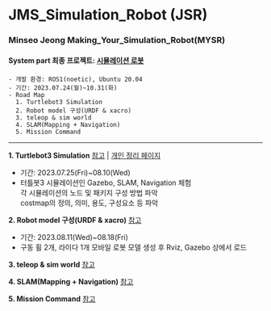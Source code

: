 # JMS_Simulation_Robot (JSR)
### Minseo Jeong Making_Your_Simulation_Robot(MYSR)

#### System part 최종 프로젝트: [시뮬레이션 로봇](https://www.notion.so/sysconresearch/7fc4a65881794b37a0d292a61730601c?pvs=4)
    - 개발 환경: ROS1(noetic), Ubuntu 20.04
    - 기간: 2023.07.24(월)~10.31(화)
    - Road Map
      1. Turtlebot3 Simulation
      2. Robot model 구성(URDF & xacro)
      3. teleop & sim world
      4. SLAM(Mapping + Navigation)
      5. Mission Command
--------------------------

**1. Turtlebot3 Simulation** [참고](https://www.notion.so/sysconresearch/1-Turtlebot3-Simulation-3a285c942cf04044aa7b8403d6742802?pvs=4) | [개인 정리 페이지](https://www.notion.so/sysconresearch/Assign3_Robot-simulation-1-e0c62e254a2e4a6c885b16e239e11809)
   - 기간: 2023.07.25(Fri)~08.10(Wed)
   - 터틀봇3 시뮬레이션인 Gazebo, SLAM, Navigation 체험  
     각 시뮬레이션의 노드 및 패키지 구성 방법 파악  
     costmap의 정의, 의미, 용도, 구성요소 등 파악
    
**2. Robot model 구성(URDF & xacro)** [참고](https://www.notion.so/sysconresearch/2-Robot-model-URDF-xacro-1ba0466ff7e641fc87c1683a30ad597e?pvs=4)
   - 기간: 2023.08.11(Wed)~08.18(Fri)
   - 구동 휠 2개, 라이다 1개 모바일 로봇 모델 생성 후 Rviz, Gazebo 상에서 로드
   
**3. teleop & sim world** [참고](https://www.notion.so/sysconresearch/3-teleop-sim-world-478a78464d0143e386a7677b94a65f45?pvs=4)

**4. SLAM(Mapping + Navigation)** [참고](https://www.notion.so/sysconresearch/4-SLAM-Mapping-Navigation-605ea983137e410c82320961afe61196?pvs=4)

**5. Mission Command** [참고](https://www.notion.so/sysconresearch/5-Mission-Command-9aa18ef95f3944378efca67093f05201?pvs=4)

